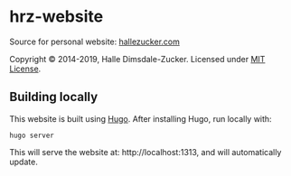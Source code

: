 # hrz-website

Source for personal website: [hallezucker.com](https://hallezucker.com)

Copyright © 2014-2019, Halle Dimsdale-Zucker. Licensed under [MIT License](https://raw.githubusercontent.com/hallez/hrz-website/master/LICENSE).

## Building locally

This website is built using [Hugo](https://gohugo.io). After installing Hugo, run locally with:

```
hugo server
```

This will serve the website at: http://localhost:1313, and will automatically update.
